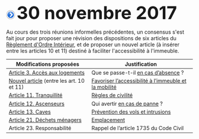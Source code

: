 ![](item.png) <font size="14px"><b>30 novembre 2017</b></font>

Au cours des trois réunions informelles précédentes, un consensus s'est fait jour pour proposer une révision des dispositions de six articles du [Règlement d'Ordre Intérieur](http://brab80.webs.com/ROI_Brabanconne_CONSOLIDE_mai-2014.pdf), et de proposer un nouvel article (à insérer entre les articles 10 et 11) destiné à faciliter l'accessibilité à l'immeuble.

| Modifications proposées | Justification |
| --- | --- |
| [Article 3. Accès aux logements](/ROI_2018/art_03.md) | Que se passe-t-il [en cas d’absence](/ROI_2018/just_art_03.md) ? |
| [Nouvel article](/ROI_2018/art_10a.md) (entre les art. 10 et 11) | [Favoriser l’accessibilité à l’immeuble et la mobilité](/ROI_2018/just_art_10a.md) |
| [Article 11. Tranquillité](/ROI_2018/art_11.md) | [Règles de civilité](/ROI_2018/just_art_11.md) |
| [Article 12. Ascenseurs](ROI_2018/art_12.md) | Qui avertir [en cas de panne](/ROI_2018/just_art_12.md) ? |
| [Article 13. Caves](/ROI_2018/art_13.md) | [Prévention des vols et intrusions](/ROI_2018/just_art_13.md) |
| [Article 21. Déchets ménagers](/ROI_2018/art_21.md) | [Emplacement](/ROI_2018/just_art_21.md) |
| Article 23. Responsabilité | Rappel de l’article 1735 du Code Civil |




